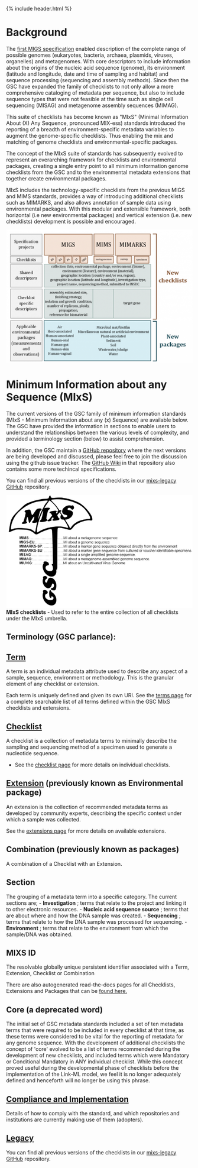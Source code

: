 {% include header.html %}
 
 
# Background 


The [first MIGS specification](https://doi.org/10.1038/nbt1360) enabled description of the complete range of possible genomes (eukaryotes, bacteria, archaea, plasmids, viruses, organelles) and metagenomes. With core descriptors to include information about the origins of the nucleic acid sequence (genome), its environment (latitude and longitude, date and time of sampling and habitat) and sequence processing (sequencing and assembly methods). Since then the GSC have expanded the family of checklists to not only allow a more comprehensive cataloging of metadata per sequence, but also to include sequence types that were not feasible at the time such as single cell sequencing (MISAG) and metagenome assembly sequences (MIMAG). 

This suite of checklists has become known as "MIxS" (Minimal Information About (X) Any Sequence, pronounced MIX-ess) standards introduced the reporting of a breadth of environment-specific metadata variables to augment the genome-specific checklists. Thus enabling the mix and matching of genome checklists and environmental-specific packages. 


The concept of the MIxS suite of standards has subsequently evolved to represent an overarching framework for checklists and environmental packages, creating a single entry point to all minimum information genome checklists from the GSC and to the environmental metadata extensions that together create environmental packages. 


MIxS includes the technology-specific checklists from the previous MIGS and MIMS standards, provides a way of introducing additional checklists such as MIMARKS, and also allows annotation of sample data using environmental packages. With this modular and extensible framework, both horizontal (i.e new environmental packages) and vertical extension (i.e. new checklists) development is possible and encouraged.

![mixs_ext_graphic](../images/mixs_ext_graphic-1024x731.png)

 
# Minimum Information about any Sequence (MIxS)

The current versions of the GSC family of minimum information standards (MIxS - Minimum Information about any (x) Sequence) are available below. 
The GSC have provided the information in sections to enable users to understand the relationships between the various levels of complexity, and provided a terminology section (below) to assist comprehension.

 
In addition, the GSC maintain a [GitHub repository](https://github.com/GenomicsStandardsConsortium/mixs) where the next versions are being developed and discussed, please feel free to join the discussion using the github issue tracker. The [GitHub Wiki](https://github.com/GenomicsStandardsConsortium/mixs/wiki) in that repository also contains some more techincal specifications. 


You can find all previous versions of the checklists in our [mixs-legacy GitHub](https://github.com/GenomicsStandardsConsortium/mixs-legacy) repository.


![mixs-umbrella](../images/mixs-umbrella1.png) **MIxS checklists** - Used to refer to the entire collection of all checklists under the MIxS umbrella.

## Terminology (GSC parlance):

## [Term](standards/all-terms.html)

A term is an individual metadata attribute used to describe any aspect of a sample, sequence, environment or methodology. This is the granular element of any checklist or extension.

Each term is uniquely defined and given its own URI. See the [terms page](standards/all-terms.html) for a complete searchable list of all terms defined within the GSC MIxS checklists and extensions.

## [Checklist](standards/checklists.html)

A checklist is a collection of metadata terms to minimally describe the sampling and sequencing method of a specimen used to generate a nucleotide sequence.

- See the [checklist page](standards/checklists.html) for more details on individual checklists.


## [Extension](standards/extensions.html) (previously known as Environmental package)

An extension is the collection of recommended metadata terms as developed by community experts, describing the specific context under which a sample was collected.

See the [extensions page](standards/extensions.html) for more details on available extensions.

## Combination (previously known as packages)
A combination of a Checklist with an Extension.


## Section
The grouping of a metadata term into a specific category. The current sections are;
	- **Investigation** ; terms that relate to the project and linking it to other electronic resources.
	- **Nucleic acid sequence source** ; terms that are about where and how the DNA sample was created.
	- **Sequencing** ; terms that relate to how the DNA sample was processed for sequencing.
	- **Environment** ; terms that relate to the environment from which the sample/DNA was obtained.

## MIXS ID
The resolvable globally unique persistent identifier associated with a Term, Extension, Checklist or Combination

There are also autogenerated read-the-docs pages for all Checklists, Extensions and Packages that can be [found here.](https://genomicsstandardsconsortium.github.io/mixs/)


## Core (a deprecated word)
The initial set of GSC metadata standards included a set of ten metadata terms that were required to be included in every checklist at that time, as these terms were considered to be vital for the reporting of metadata for any genome sequence. With the development of additional checklists the concept of 'core' evolved to be a list of terms recommended during the development of new checklists, and included terms which were Mandatory or Conditional Mandatory in ANY individual checklist. While this concept proved useful during the developmental phase of checklists before the implementation of the Link-ML model, we feel it is no longer adequately defined and henceforth will no longer be using this phrase.


## [Compliance and Implementation](standards/compliance.html)
Details of how to comply with the standard, and which repositories and institutions are currently making use of them (adopters).


## [Legacy](standards/previous-mixs.html)
You can find all previous versions of the checklists in our [mixs-legacy GitHub](https://github.com/GenomicsStandardsConsortium/mixs-legacy) repository.

